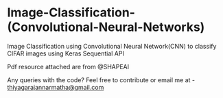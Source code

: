 # Image-Classification-(Convolutional-Neural-Networks)
Image Classification using Convolutional Neural Network(CNN) to classify CIFAR images using Keras Sequential API

Pdf resource attached are from @SHAPEAI

Any queries with the code? Feel free to contribute or email me at - thiyagarajannarmatha@gmail.com
